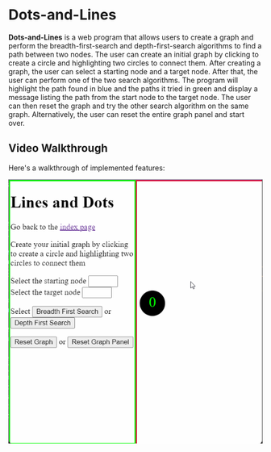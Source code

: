 # Dots-and-Lines

**Dots-and-Lines** is a web program that allows users to create a graph and perform the breadth-first-search and depth-first-search algorithms to find a path between two nodes. The user can create an initial graph by clicking to create a circle and highlighting two circles to connect them. After creating a graph, the user can select a starting node and a target node. After that, the user can perform one of the two search algorithms. The program will highlight the path found in blue and the paths it tried in green and display a message listing the path from the start node to the target node. The user can then reset the graph and try the other search algorithm on the same graph. Alternatively, the user can reset the entire graph panel and start over.

 
## Video Walkthrough

Here's a walkthrough of implemented features:

<img src='dots and lines walkthrough.gif' title='Video Walkthrough' width='' alt='Video Walkthrough' />
